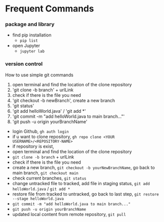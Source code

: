 # Frequent Commands
### package and library
- find pip installation
  - ```pip list```
- open Jupyter
  - ```jupyter lab```
### version control
How to use simple git commands
1. open terminal and find the location of the clone repository 
2. 'git clone -b branch' + urlLink
3. check if there is the file you need
4. 'git checkout -b newBranch', create a new branch
5. 'git status'
6. 'git add helloWorld.java' / 'git add *'
7. 'git commit -m "add helloWorld.java to main branch..."'
8. 'git push -u origin yourBranchName'

- login Github, ```gh auth login```
- if u want to clone repository, ```gh repo clone <YOUR USERNAME>/<REPOSITORY-NAME>```
- if repository is exist,
- open terminal and find the location of the clone repository 
- ```git clone -b branch``` + urlLink
- check if there is the file you need
- create a new branch, ```git checkout -b yourNewBranchName```, go back to main branch, ```git checkout main```
- check current branches, ```git status```
- change untracked file to tracked, add file in staging status, ```git add helloWorld.java``` / ```git add *```
- restore file from tracked to untracked, go back to last step, ```git restore --stage helloWorld.java```
- ```git commit -m "add helloWorld.java to main branch..."```
- ```git push -u origin yourBranchName```
- updated local content from remote repository, ```git pull```
